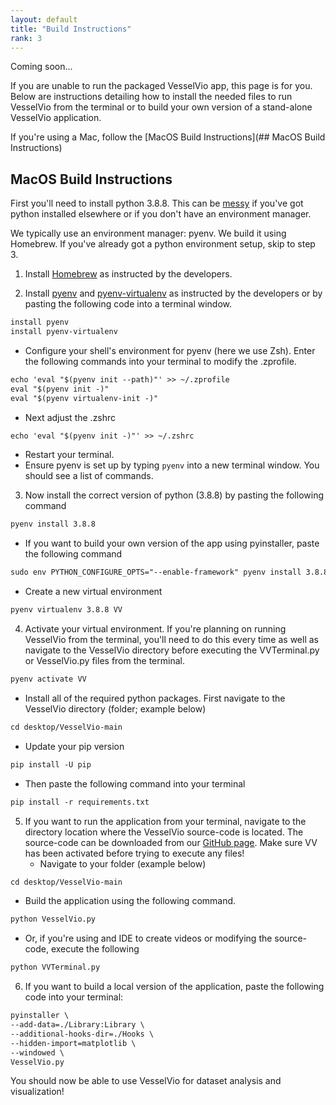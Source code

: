 ```yaml
---
layout: default
title: "Build Instructions"
rank: 3
---
```


Coming soon...

If you are unable to run the packaged VesselVio app, this page is for you. Below are instructions detailing how to install the needed files to run VesselVio from the terminal or to build your own version of a stand-alone VesselVio application.

If you're using a Mac, follow the [MacOS Build Instructions](## MacOS Build Instructions)

## MacOS Build Instructions
First you'll need to install python 3.8.8. This can be [messy](https://xkcd.com/1987/) if you've got python installed elsewhere or if you don't have an environment manager.

We typically use an environment manager: pyenv. We build it using Homebrew. If you've already got a python environment setup, skip to step 3.

1. Install [Homebrew](https://brew.sh) as instructed by the developers.

2. Install [pyenv](https://github.com/pyenv/pyenv) and [pyenv-virtualenv](https://github.com/pyenv/pyenv-virtualenv) as instructed by the developers or by pasting the following code into a terminal window.
```markdown
install pyenv
install pyenv-virtualenv
```
   - Configure your shell's environment for pyenv (here we use Zsh). Enter the following commands into your terminal to modify the .zprofile.
```markdown
echo 'eval "$(pyenv init --path)"' >> ~/.zprofile
eval "$(pyenv init -)"
eval "$(pyenv virtualenv-init -)"
```
   - Next adjust the .zshrc
```markdown
echo 'eval "$(pyenv init -)"' >> ~/.zshrc
```
   - Restart your terminal.
   - Ensure pyenv is set up by typing `pyenv` into a new terminal window. You should see a list of commands.

3. Now install the correct version of python (3.8.8) by pasting the following command
```markdown
pyenv install 3.8.8
```
   - If you want to build your own version of the app using pyinstaller, paste the following command
```markdown
sudo env PYTHON_CONFIGURE_OPTS="--enable-framework" pyenv install 3.8.8
```
   - Create a new virtual environment
```markdown
pyenv virtualenv 3.8.8 VV
```

4. Activate your virtual environment. If you're planning on running VesselVio from the terminal, you'll need to do this every time as well as navigate to the VesselVio directory before executing the VVTerminal.py or VesselVio.py files from the terminal.
```markdown
pyenv activate VV
```
   - Install all of the required python packages. First navigate to the VesselVio directory (folder; example below)
```markdown
cd desktop/VesselVio-main
```
   - Update your pip version
```markdown
pip install -U pip
```
   - Then paste the following command into your terminal
```markdown
pip install -r requirements.txt
```

5. If you want to run the application from your terminal, navigate to the directory location where the VesselVio source-code is located. The source-code can be downloaded from our [GitHub page](https://github.com/JacobBumgarner/VesselVio). Make sure VV has been activated before trying to execute any files!
   - Navigate to your folder (example below)
```markdown
cd desktop/VesselVio-main
```
   - Build the application using the following command.
```markdown
python VesselVio.py
```
   - Or, if you're using and IDE to create videos or modifying the source-code, execute the following
```markdown
python VVTerminal.py
```
6. If you want to build a local version of the application, paste the following code into your terminal:
```markdown
pyinstaller \
--add-data=./Library:Library \
--additional-hooks-dir=./Hooks \
--hidden-import=matplotlib \
--windowed \
VesselVio.py
```
 
You should now be able to use VesselVio for dataset analysis and visualization!
